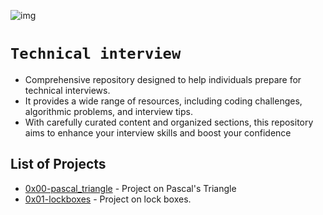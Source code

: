 ![img](https://assets.imaginablefutures.com/media/images/ALX_Logo.max-200x150.png)
# `Technical interview`
- Comprehensive repository designed to help individuals prepare for technical interviews.
- It provides a wide range of resources, including coding challenges, algorithmic problems, and interview tips.
- With carefully curated content and organized sections, this repository aims to enhance your interview skills and boost your confidence

## List of Projects
- [0x00-pascal_triangle](./0x00-pascal_triangle) - Project on Pascal's Triangle
- [0x01-lockboxes](./0x01-lockboxes) - Project on lock boxes.
